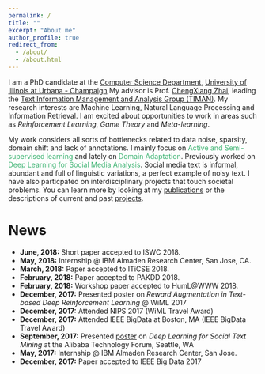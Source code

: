 ```yaml
---
permalink: /
title: ""
excerpt: "About me"
author_profile: true
redirect_from: 
  - /about/
  - /about.html
---
```




I am a PhD candidate at the [Computer Science Department](http://cs.illinois.edu), [University of Illinois at Urbana - Champaign](http://illinois.edu)
My advisor is Prof. [ChengXiang Zhai](http://czhai.cs.illinois.edu), leading the [Text Information Management and Analysis Group (TIMAN)](http://sifaka.cs.uiuc.edu/ir).
My research interests are Machine Learning, Natural Language Processing  and Information Retrieval.
I am excited about opportunities to work in areas such as *Reinforcement Learning*, *Game Theory* and *Meta-learning*.

My work considers all sorts of bottlenecks related to data noise, sparsity, domain shift and lack of annotations. I mainly focus on <span style="color:MediumSeaGreen">Active and Semi-supervised learning</span> and lately on <span style="color:MediumSeaGreen">Domain Adaptation</span>. Previously worked on <span style="color:MediumSeaGreen">Deep Learning for Social Media Analysis</span>. Social media text is informal, abundant and full of linguistic variations, a perfect example of noisy text. I have also particpated on interdisciplinary projects that touch societal problems. You can learn more by looking at my [publications](/publications) or the descriptions of current and past [projects](/portfolio).



# News
- **June, 2018:** Short paper accepted to ISWC 2018.
- **May, 2018:** Internship @ IBM Almaden Research Center, San Jose, CA.
- **March, 2018:** Paper accepted to ITiCSE 2018.
- **February, 2018:** Paper accepted to PAKDD 2018.
- **February, 2018:** Workshop paper accepted to HumL@WWW 2018.
- **December, 2017:** Presented poster on *Reward Augmentation in Text-based Deep Reinforcement Learning* @ WiML 2017
- **December, 2017:** Attended NIPS 2017 (WiML Travel Award) 
- **December, 2017:** Attended IEEE BigData at Boston, MA (IEEE BigData Travel Award)
- **September, 2017:** Presented [poster](/files/poster_Alibaba___Deep_Learning_for_Social_Media_Text_Mining.pdf) on *Deep Learning for Social Text Mining* at the Alibaba Technology Forum, Seattle, WA
- **May, 2017:** Internship @ IBM Almaden Research Center, San Jose.
- **December, 2017:** Paper accepted to IEEE Big Data 2017






